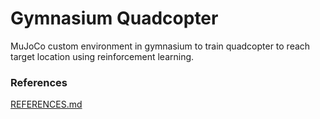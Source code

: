 # Gymnasium Quadcopter

MuJoCo custom environment in gymnasium to train quadcopter to reach target location using reinforcement learning.

### References
[REFERENCES.md](REFERENCES.md)